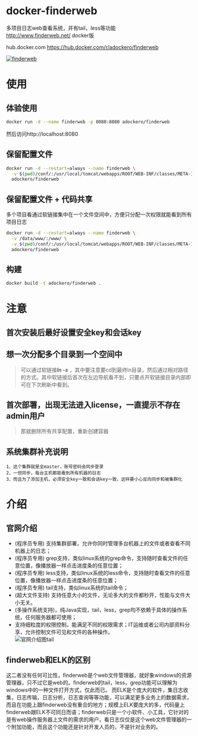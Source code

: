 # docker-finderweb
多项目日志web查看系统，并有tail，less等功能  
http://www.finderweb.net/    docker版

hub.docker.com
https://hub.docker.com/r/adockero/finderweb


[![finderweb](http://dockeri.co/image/adockero/finderweb)](https://hub.docker.com/r/adockero/finderweb)

# 使用

## 体验使用
```bash
docker run -d --name finderweb -p 8080:8080 adockero/finderweb
```
然后访问http://localhost:8080

## 保留配置文件
```bash
docker run -d --restart=always --name finderweb \
  -v $(pwd)/conf/:/usr/local/tomcat/webapps/ROOT/WEB-INF/classes/META-INF/conf/ \
  adockero/finderweb
```

## 保留配置文件 + 代码共享
多个项目看通过软链接集中在一个文件空间中，方便只分配一次权限就能看到所有项目日志
```bash
docker run -d --restart=always --name finderweb \
  -v /data/www/:/www/ \
  -v $(pwd)/conf/:/usr/local/tomcat/webapps/ROOT/WEB-INF/classes/META-INF/conf/ \
  adockero/finderweb
```

## 构建
```bash
docker build -t adockero/finderweb .
```


# 注意
## 首次安装后最好设置安全key和会话key

## 想一次分配多个目录到一个空间中
> 可以通过软链接***ln -s*** ，其中要注意要cd到最终ln目录，然后通过相对路径的方式。其中软链接后首次在左边导航看不到，只要点开软链接目录内部即可在下次刷新中看到。

## 首次部署，出现无法进入license，一直提示不存在admin用户
> 那就删除所有共享配置，重新创建容器

## 系统集群补充说明
```
1、这个集群就是全master，账号密码会同步登录 
2、一但同步，每台主机都能看到所有机器的日志 
3、而且为了添加主机，必须安全key一致和会话key一致，这样要小心反向同步和被集群化
```


# 介绍
## 官网介绍
*  (程序员专用) 支持集群部署，允许你同时管理多台机器上的文件或者查看不同机器上的日志；  
*  (程序员专用) grep支持，类似linux系统的grep命令，支持随时查看文件的任意位置，像播放器一样点击进度条的任意位置；  
*  (程序员专用) less支持，类似linux系统的less命令，支持随时查看文件的任意位置，像播放器一样点击进度条的任意位置；  
*  (程序员专用) tail支持，类似linux系统的tail命令；  
*  (超大文件支持) 支持任意大小的文件，无论多大的文件都秒开，性能与文件大小无关。  
*  (多操作系统支持)，纯Java实现，tail，less，grep均不依赖于具体的操作系统，任何服务器都可使用；  
*  支持细粒度的权限控制，能满足不同的权限需求；IT运维或者公司内部资料分享，允许控制文件可见和文件的各种操作。  
![官网介绍图tail](http://www.finderweb.net/resource/demo/2.png)

## finderweb和ELK的区别
这二者没有任何可比性，finderweb是个web文件管理器，就好象windows的资源管理器，只不过它是web的。finderweb的tail，less，grep功能可以理解为windows中的一种文件打开方式，仅此而已。
而ELK是个庞大的软件，集日志收集，日志传输，日志分析，日志查询等等功能，可以满足更多业务上的数据需求，而且在功能上跟finderweb没有重合的地方；规模上ELK要庞大的多，代码量上finderweb跟ELK不可同日而语；finderweb只是一个小软件、小工具，它针对的是有web操作服务器上文件的需求的用户，看日志仅仅是这个web文件管理器的一个附加功能，而且这个功能还是针对开发人员的，不是针对业务的。





